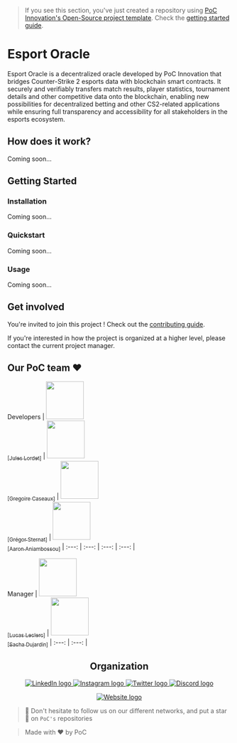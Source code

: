 > If you see this section, you've just created a repository using [PoC Innovation's Open-Source project template](https://github.com/PoCInnovation/open-source-project-template). Check the [getting started guide](./.github/getting-started.md).

# Esport Oracle

Esport Oracle is a decentralized oracle developed by PoC Innovation that bridges Counter-Strike 2 esports data with blockchain smart contracts. It securely and verifiably transfers match results, player statistics, tournament details and other competitive data onto the blockchain, enabling new possibilities for decentralized betting and other CS2-related applications while ensuring full transparency and accessibility for all stakeholders in the esports ecosystem.

## How does it work?

Coming soon...

## Getting Started

### Installation

Coming soon...

### Quickstart

Coming soon...

### Usage

Coming soon...

## Get involved

You're invited to join this project ! Check out the [contributing guide](./CONTRIBUTING.md).

If you're interested in how the project is organized at a higher level, please contact the current project manager.

## Our PoC team ❤️

Developers
| [<img src="https://avatars.githubusercontent.com/u/146731380?s=400&u=dcf3f96207f69a4ad4f9317791e3502d0bc18757&v=4" width=85><br><sub>[Jules Lordet]</sub>](https://github.com/L3yserEpitech) | [<img src="https://avatars.githubusercontent.com/u/141178010?v=4" width=85><br><sub>[Gregoire Caseaux]</sub>](https://github.com/Nezketsu) | [<img src="https://avatars.githubusercontent.com/u/146000349?v=4" width=85><br><sub>[Grégor Sternat]</sub>](https://github.com/gregorsternat) | [<img src="https://avatars.githubusercontent.com/u/181359842?v=4" width=85><br><sub>[Aaron Aniambossou]</sub>](https://github.com/Aa-D-Wlter) 
| :---: | :---: | :---: | :---: |

Manager
| [<img src="https://avatars.githubusercontent.com/u/78302154?v=4" width=85><br><sub>[Lucas Leclerc]</sub>](https://github.com/Intermarch3) | [<img src="https://avatars.githubusercontent.com/u/117595009?v=4" width=85><br><sub>[Sacha Dujardin]</sub>](https://github.com/Sacharbon)
| :---: | :---: |

<h2 align=center>
Organization
</h2>

<p align='center'>
    <a href="https://www.linkedin.com/company/pocinnovation/mycompany/">
        <img src="https://img.shields.io/badge/LinkedIn-0077B5?style=for-the-badge&logo=linkedin&logoColor=white" alt="LinkedIn logo">
    </a>
    <a href="https://www.instagram.com/pocinnovation/">
        <img src="https://img.shields.io/badge/Instagram-E4405F?style=for-the-badge&logo=instagram&logoColor=white" alt="Instagram logo"
>
    </a>
    <a href="https://twitter.com/PoCInnovation">
        <img src="https://img.shields.io/badge/Twitter-1DA1F2?style=for-the-badge&logo=twitter&logoColor=white" alt="Twitter logo">
    </a>
    <a href="https://discord.com/invite/Yqq2ADGDS7">
        <img src="https://img.shields.io/badge/Discord-7289DA?style=for-the-badge&logo=discord&logoColor=white" alt="Discord logo">
    </a>
</p>
<p align=center>
    <a href="https://www.poc-innovation.fr/">
        <img src="https://img.shields.io/badge/WebSite-1a2b6d?style=for-the-badge&logo=GitHub Sponsors&logoColor=white" alt="Website logo">
    </a>
</p>

> 🚀 Don't hesitate to follow us on our different networks, and put a star 🌟 on `PoC's` repositories

> Made with ❤️ by PoC